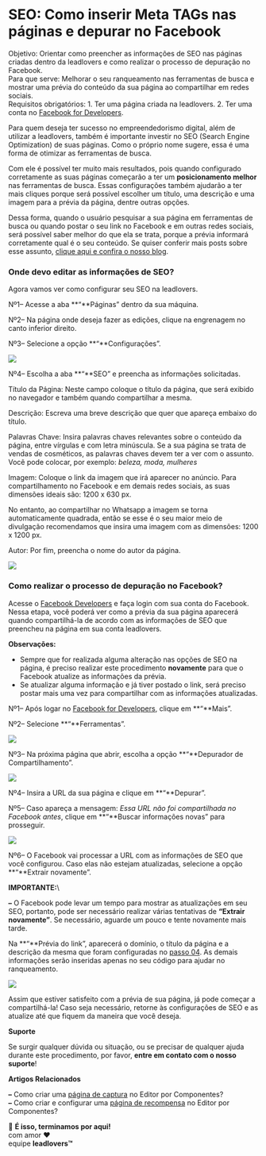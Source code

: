 # SEO: Como inserir Meta TAGs nas páginas e depurar no Facebook

Objetivo: Orientar como preencher as informações de SEO nas páginas criadas dentro da leadlovers e como realizar o processo de depuração no Facebook.\
Para que serve: Melhorar o seu ranqueamento nas ferramentas de busca e mostrar uma prévia do conteúdo da sua página ao compartilhar em redes sociais.\
Requisitos obrigatórios: 1. Ter uma página criada na leadlovers. 2. Ter uma conta no [Facebook for Developers](https://developers.facebook.com/).

Para quem deseja ter sucesso no empreendedorismo digital, além de utilizar a leadlovers, também é importante investir no SEO (Search Engine Optimization) de suas páginas. Como o próprio nome sugere, essa é uma forma de otimizar as ferramentas de busca.

Com ele é possível ter muito mais resultados, pois quando configurado corretamente as suas páginas começarão a ter um **posicionamento melhor** nas ferramentas de busca. Essas configurações também ajudarão a ter mais cliques porque será possível escolher um título, uma descrição e uma imagem para a prévia da página, dentre outras opções.

Dessa forma, quando o usuário pesquisar a sua página em ferramentas de busca ou quando postar o seu link no Facebook e em outras redes sociais, será possível saber melhor do que ela se trata, porque a prévia informará corretamente qual é o seu conteúdo. Se quiser conferir mais posts sobre esse assunto, [clique aqui e confira o nosso blog](https://automacaodevendas.com/busca/seo/).

### Onde devo editar as informações de SEO? <a href="#editar-seo" id="editar-seo"></a>

Agora vamos ver como configurar seu SEO na leadlovers.

Nº1– Acesse a aba **“**Páginas” dentro da sua máquina.

Nº2– Na página onde deseja fazer as edições, clique na engrenagem no canto inferior direito.

Nº3– Selecione a opção **“**Configurações”.

[![](https://legado.leadlovers.site/wp-content/uploads/2016/10/Tutorial-SEO-e-Debug-1.png)](https://legado.leadlovers.site/wp-content/uploads/2016/10/Tutorial-SEO-e-Debug-1.png)

Nº4– Escolha a aba **“**SEO” e preencha as informações solicitadas.

Título da Página: Neste campo coloque o título da página, que será exibido no navegador e também quando compartilhar a mesma.

Descrição: Escreva uma breve descrição que quer que apareça embaixo do título.

Palavras Chave: Insira palavras chaves relevantes sobre o conteúdo da página, entre vírgulas e com letra minúscula. Se a sua página se trata de vendas de cosméticos, as palavras chaves devem ter a ver com o assunto. Você pode colocar, por exemplo: _beleza, moda, mulheres_

Imagem: Coloque o link da imagem que irá aparecer no anúncio. Para compartilhamento no Facebook e em demais redes sociais, as suas dimensões ideais são: 1200 x 630 px.

No entanto, ao compartilhar no Whatsapp a imagem se torna automaticamente quadrada, então se esse é o seu maior meio de divulgação recomendamos que insira uma imagem com as dimensões: 1200 x 1200 px.

Autor: Por fim, preencha o nome do autor da página.

[![](https://legado.leadlovers.site/wp-content/uploads/2016/10/Tutorial-SEO-e-Debug-2.png)](https://legado.leadlovers.site/wp-content/uploads/2016/10/Tutorial-SEO-e-Debug-2.png)

### Como realizar o processo de depuração no Facebook? <a href="#debug-facebook" id="debug-facebook"></a>

Acesse o [Facebook Developers](https://developers.facebook.com/) e faça login com sua conta do Facebook. Nessa etapa, você poderá ver como a prévia da sua página aparecerá quando compartilhá-la de acordo com as informações de SEO que preencheu na página em sua conta leadlovers.

**Observações:**

* Sempre que for realizada alguma alteração nas opções de SEO na página, é preciso realizar este procedimento **novamente** para que o Facebook atualize as informações da prévia.
* Se atualizar alguma informação e já tiver postado o link, será preciso postar mais uma vez para compartilhar com as informações atualizadas.

Nº1– Após logar no [Facebook for Developers](https://developers.facebook.com/), clique em **“**Mais”.

Nº2– Selecione **“**Ferramentas”.

[![](https://legado.leadlovers.site/wp-content/uploads/2016/10/Tutorial-SEO-e-Debug-3-1.png)](https://legado.leadlovers.site/wp-content/uploads/2016/10/Tutorial-SEO-e-Debug-3-1.png)

Nº3– Na próxima página que abrir, escolha a opção **“**Depurador de Compartilhamento”.

[![](https://legado.leadlovers.site/wp-content/uploads/2016/10/Tutorial-SEO-e-Debug-4-1.png)](https://legado.leadlovers.site/wp-content/uploads/2016/10/Tutorial-SEO-e-Debug-4-1.png)

Nº4– Insira a URL da sua página e clique em **“**Depurar”.

Nº5– Caso apareça a mensagem: _Essa URL não foi compartilhada no Facebook antes_, clique em **“**Buscar informações novas” para prosseguir.

[![](https://legado.leadlovers.site/wp-content/uploads/2016/10/Tutorial-SEO-e-Debug-4.png)](https://legado.leadlovers.site/wp-content/uploads/2016/10/Tutorial-SEO-e-Debug-4.png)

Nº6– O Facebook vai processar a URL com as informações de SEO que você configurou. Caso elas não estejam atualizadas, selecione a opção **“**Extrair novamente”.

&#x20;**IMPORTANTE:**\


**–** O Facebook pode levar um tempo para mostrar as atualizações em seu SEO, portanto, pode ser necessário realizar várias tentativas de **“Extrair novamente”**. Se necessário, aguarde um pouco e tente novamente mais tarde.

Na **“**Prévia do link”, aparecerá o domínio, o título da página e a descrição da mesma que foram configuradas no [passo 04](broken-reference). As demais informações serão inseridas apenas no seu código para ajudar no ranqueamento.

[![](https://legado.leadlovers.site/wp-content/uploads/2016/10/Tutorial-SEO-e-Debug-5.png)](https://legado.leadlovers.site/wp-content/uploads/2016/10/Tutorial-SEO-e-Debug-5.png)

Assim que estiver satisfeito com a prévia de sua página, já pode começar a compartilhá-la! Caso seja necessário, retorne às configurações de SEO e as atualize até que fiquem da maneira que você deseja.

**Suporte**

Se surgir qualquer dúvida ou situação, ou se precisar de qualquer ajuda durante este procedimento, por favor, **entre em contato com o nosso suporte**!

**Artigos Relacionados**

**–** Como criar uma [página de captura](https://suporte.love/como-criar-e-configurar-uma-pagina-de-captura-no-editor-por-componentes/) no Editor por Componentes?\
**–** Como criar e configurar uma [página de recompensa](https://suporte.love/como-criar-e-configurar-uma-pagina-de-recompensa-no-editor-por-componentes/) no Editor por Componentes?

🏁 **É isso, terminamos por aqui!**\
com amor ❤\
equipe **leadlovers™**
